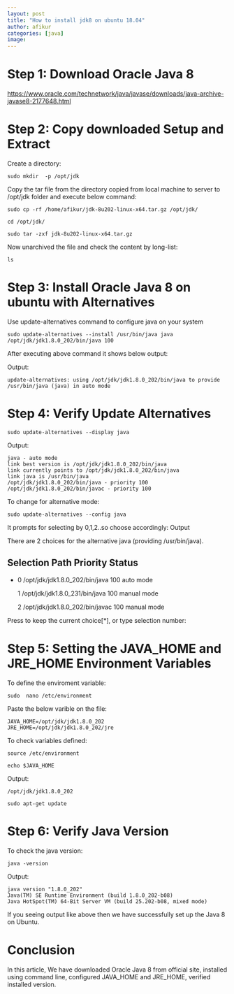 ```yaml
---
layout: post
title: "How to install jdk8 on ubuntu 18.04"
author: afikur
categories: [java]
image:
---
```


# Step 1: Download Oracle Java 8

https://www.oracle.com/technetwork/java/javase/downloads/java-archive-javase8-2177648.html

# Step 2: Copy downloaded Setup and Extract

Create a directory:

```
sudo mkdir  -p /opt/jdk
```

Copy the tar file from the directory copied from local machine to server to /opt/jdk folder and execute below command:

```
sudo cp -rf /home/afikur/jdk-8u202-linux-x64.tar.gz /opt/jdk/
```

```
cd /opt/jdk/
```

```
sudo tar -zxf jdk-8u202-linux-x64.tar.gz
```

Now unarchived the file and check the content by long-list:

```
ls
```

# Step 3: Install Oracle Java 8 on ubuntu with Alternatives

Use update-alternatives command to configure java on your system

```
sudo update-alternatives --install /usr/bin/java java /opt/jdk/jdk1.8.0_202/bin/java 100
```

After executing above command it shows below output:

Output:

```
update-alternatives: using /opt/jdk/jdk1.8.0_202/bin/java to provide /usr/bin/java (java) in auto mode
```

# Step 4: Verify Update Alternatives

```
sudo update-alternatives --display java
```

Output:

```
java - auto mode
link best version is /opt/jdk/jdk1.8.0_202/bin/java
link currently points to /opt/jdk/jdk1.8.0_202/bin/java
link java is /usr/bin/java
/opt/jdk/jdk1.8.0_202/bin/java - priority 100
/opt/jdk/jdk1.8.0_202/bin/javac - priority 100
```

To change for alternative mode:

```
sudo update-alternatives --config java
```

It prompts for selecting by 0,1,2..so choose accordingly:
Output

There are 2 choices for the alternative java (providing /usr/bin/java).

## Selection Path Priority Status

- 0 /opt/jdk/jdk1.8.0_202/bin/java 100 auto mode

  1 /opt/jdk/jdk1.8.0_231/bin/java 100 manual mode

  2 /opt/jdk/jdk1.8.0_202/bin/javac 100 manual mode

Press <enter> to keep the current choice[*], or type selection number:

# Step 5: Setting the JAVA_HOME and JRE_HOME Environment Variables

To define the enviroment variable:

```
sudo  nano /etc/environment
```

Paste the below varible on the file:

```
JAVA_HOME=/opt/jdk/jdk1.8.0_202
JRE_HOME=/opt/jdk/jdk1.8.0_202/jre
```

To check variables defined:

```
source /etc/environment
```

```
echo $JAVA_HOME
```

Output:

```
/opt/jdk/jdk1.8.0_202
```

```
sudo apt-get update
```

# Step 6: Verify Java Version

To check the java version:

```
java -version
```

Output:

```
java version "1.8.0_202"
Java(TM) SE Runtime Environment (build 1.8.0_202-b08)
Java HotSpot(TM) 64-Bit Server VM (build 25.202-b08, mixed mode)
```

If you seeing output like above then we have successfully set up the Java 8 on Ubuntu.

# Conclusion

In this article, We have downloaded Oracle Java 8 from official site, installed using command line, configured JAVA_HOME and JRE_HOME, verified installed version.
